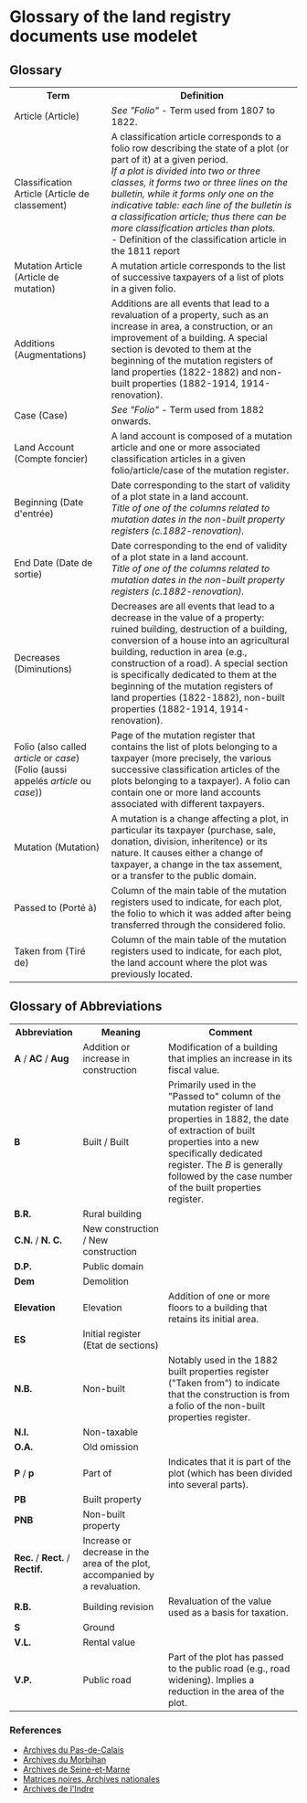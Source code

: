 # Glossary of the land registry documents use modelet

## Glossary
<table>
  <tr>
    <th>Term</th>
    <th>Definition</th>
  </tr>
  <tr>
    <td>Article (Article)</td>
    <td><i>See "Folio"</i> - Term used from 1807 to 1822.</td>
  </tr>
  <tr>
    <td>Classification Article (Article de classement)</td>
    <td>
    A classification article corresponds to a folio row describing the state of a plot (or part of it) at a given period.<br>
    <i>If a plot is divided into two or three classes, it forms two or three lines on the bulletin, while it forms only one on the indicative table: each line of the bulletin is a classification article; thus there can be more classification articles than plots.</i><br>
    - Definition of the classification article in the 1811 report</td>
  </tr>
  <tr>
    <td>Mutation Article (Article de mutation)</td>
    <td>A mutation article corresponds to the list of successive taxpayers of a list of plots in a given folio.</td>
  </tr>
  <tr>
    <td>Additions (Augmentations)</td>
    <td>Additions are all events that lead to a revaluation of a property, such as an increase in area, a construction, or an improvement of a building. A special section is devoted to them at the beginning of the mutation registers of land properties (1822-1882) and non-built properties (1882-1914, 1914-renovation).</td>
  </tr>
  <tr>
    <td>Case (Case)</td>
    <td><i>See "Folio"</i> - Term used from 1882 onwards.</td>
  </tr>
  <tr>
    <td>Land Account (Compte foncier)</td>
    <td>A land account is composed of a mutation article and one or more associated classification articles in a given folio/article/case of the mutation register.</td>
  </tr>
  <tr>
    <td>Beginning (Date d'entrée)</td>
    <td>Date corresponding to the start of validity of a plot state in a land account.<br><i>Title of one of the columns related to mutation dates in the non-built property registers (c.1882-renovation).</i></td>
  </tr>
  <tr>
    <td>End Date (Date de sortie)</td>
    <td>Date corresponding to the end of validity of a plot state in a land account.<br><i>Title of one of the columns related to mutation dates in the non-built property registers (c.1882-renovation).</i></td>
  </tr>
  <tr>
    <td>Decreases (Diminutions)</td>
    <td>Decreases are all events that lead to a decrease in the value of a property: ruined building, destruction of a building, conversion of a house into an agricultural building, reduction in area (e.g., construction of a road). A special section is specifically dedicated to them at the beginning of the mutation registers of land properties (1822-1882), non-built properties (1882-1914, 1914-renovation).</td>
  </tr>
  <tr>
    <td>Folio (also called <i>article</i> or <i>case</i>) (Folio (aussi appelés <i>article</i> ou <i>case</i>))</td>
    <td>Page of the mutation register that contains the list of plots belonging to a taxpayer (more precisely, the various successive classification articles of the plots belonging to a taxpayer). A folio can contain one or more land accounts associated with different taxpayers.</td>
  </tr>
  <tr>
    <td>Mutation (Mutation)</td>
    <td>A mutation is a change affecting a plot, in particular its taxpayer (purchase, sale, donation, division, inheritence) or its nature. It causes either a change of taxpayer, a change in the tax assement, or a transfer to the public domain.</td>
  </tr>
  <tr>
    <td>Passed to (Porté à)</td>
    <td>Column of the main table of the mutation registers used to indicate, for each plot, the folio to which it was added after being transferred through the considered folio.</td>
  </tr>
  <tr>
    <td>Taken from (Tiré de)</td>
    <td>Column of the main table of the mutation registers used to indicate, for each plot, the land account where the plot was previously located.</td>
  </tr>
</table>

## Glossary of Abbreviations

<table>
  <tr>
    <th>Abbreviation</th>
    <th>Meaning</th>
    <th>Comment</th>
  </tr>
  <tr>
    <td><b>A</b> / <b>AC</b> / <b>Aug</b></td>
    <td>Addition or increase in construction</td>
    <td>Modification of a building that implies an increase in its fiscal value.</td>
  </tr>
  <tr>
    <td><b>B</b></td>
    <td>Built / Built</td>
    <td>Primarily used in the "Passed to" column of the mutation register of land properties in 1882, the date of extraction of built properties into a new specifically dedicated register. The <i>B</i> is generally followed by the case number of the built properties register.</td>
  </tr>
  <tr>
    <td><b>B.R.</b></td>
    <td>Rural building</td>
    <td></td>
  </tr>
  <tr>
    <td><b>C.N.</b> / <b>N. C.</b></td>
    <td>New construction / New construction</td>
    <td></td>
  </tr>
  <tr>
    <td><b>D.P.</b></td>
    <td>Public domain</td>
    <td></td>
  </tr>
  <tr>
    <td><b>Dem</b></td>
    <td>Demolition</td>
    <td></td>
  </tr>
  <tr>
    <td><b>Elevation</b></td>
    <td>Elevation</td>
    <td>Addition of one or more floors to a building that retains its initial area.</td>
  </tr>
  <tr>
    <td><b>ES</b></td>
    <td>Initial register (Etat de sections)</td>
    <td></td>
  </tr>
  <tr>
    <td><b>N.B.</b></td>
    <td>Non-built</td>
    <td>Notably used in the 1882 built properties register ("Taken from") to indicate that the construction is from a folio of the non-built properties register.</td>
  </tr>
  <tr>
    <td><b>N.I.</b></td>
    <td>Non-taxable</td>
    <td></td>
  </tr>
  <tr>
    <td><b>O.A.</b></td>
    <td>Old omission</td>
    <td></td>
  </tr>
  <tr>
    <td><b>P</b> / <b>p</b></td>
    <td>Part of</td>
    <td>Indicates that it is part of the plot (which has been divided into several parts).</td>
  </tr>
  <tr>
    <td><b>PB</b></td>
    <td>Built property</td>
    <td></td>
  </tr>
  <tr>
    <td><b>PNB</b></td>
    <td>Non-built property</td>
    <td></td>
  </tr>
  <tr>
    <td><b>Rec.</b> / <b>Rect.</b> / <b>Rectif.</b></td>
    <td>Increase or decrease in the area of the plot, accompanied by a revaluation.</td>
    <td></td>
  </tr>
  <tr>
    <td><b>R.B.</b></td>
    <td>Building revision</td>
    <td>Revaluation of the value used as a basis for taxation.</td>
  </tr>
  <tr>
    <td><b>S</b></td>
    <td>Ground</td>
    <td></td>
  </tr>
  <tr>
    <td><b>V.L.</b></td>
    <td>Rental value</td>
    <td></td>
  </tr>
  <tr>
    <td><b>V.P.</b></td>
    <td>Public road</td>
    <td>Part of the plot has passed to the public road (e.g., road widening). Implies a reduction in the area of the plot.</td>
  </tr>
</table>

### References
* [Archives du Pas-de-Calais](https://www.archivespasdecalais.fr/Chercher/Fonds-et-collections/Archives-modernes/Serie-P-Finances-cadastre-poste)
* [Archives du Morbihan](https://patrimoines-archives.morbihan.fr/fileadmin/Archives/Rechercher/Fiches_pratiques/Recherche_fonciere_cadastre.pdf)
* [Archives de Seine-et-Marne](https://archives.seine-et-marne.fr/fr/faire-une-recherche-dans-le-cadastre)
* [Matrices noires, Archives nationales](https://francearchives.gouv.fr/findingaid/5d08f8387e7ba7e323049b57c3ea01ccd76e4224)
* [Archives de l'Indre](https://www.archives36.fr/image/56063/19947?size=!800,800&region=full&format=pdf&download=1&crop=haut&realWidth=1240&realHeight=1754&force-inline)